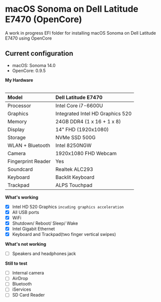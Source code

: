 # macOS Sonoma on Dell Latitude E7470 (OpenCore)

A work in progress EFI folder for installing macOS Sonoma on Dell Latitude E7470 using OpenCore

## Current configuration

- macOS: Sonoma 14.0
- OpenCore: 0.9.5

<summary><strong>My Hardware</strong></summary>
</br>

| Model              | Dell Latitude E7470                        |
|:-------------------|:-------------------------------------------|
| Processor          | Intel Core i7-6600U                        |
| Graphics           | Integrated Intel HD Graphics 520           |
| Memory             | 24GB DDR4 (1 x 16 + 1 x 8)                 |
| Display            | 14" FHD (1920x1080)                        |
| Storage            | NVMe SSD 500G                              |
| WLAN + Bluetooth   | Intel 8250NGW                              |
| Camera             | 1920x1080 FHD Webcam                       |
| Fingerprint Reader | Yes                                        |
| Soundcard          | Realtek ALC293                             |
| Keyboard           | Backlit Keyboard                           |
| Trackpad           | ALPS Touchpad                              |

<summary><strong>What's working</strong></summary>

- [x] Intel HD 520 Graphics `incuding graphics acceleration`
- [x] All USB ports
- [x] WiFi
- [x] Shutdown/ Reboot/ Sleep/ Wake
- [x] Intel Gigabit Ethernet
- [x] Keyboard and Trackpad(two finger vertical swipes)

<summary><strong>What's not working</strong></summary>

- [ ] Speakers and headphones jack

<summary><strong>Still to test</strong></summary>

- [ ] Internal camera
- [ ] AirDrop
- [ ] Bluetooth
- [ ] iServices
- [ ] SD Card Reader
